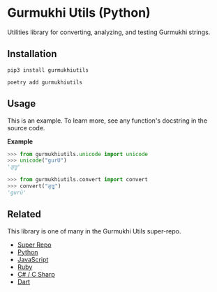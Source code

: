 # Gurmukhi Utils (Python)

Utilities library for converting, analyzing, and testing Gurmukhi strings.

## Installation

```shell
pip3 install gurmukhiutils
```

```shell
poetry add gurmukhiutils
```

## Usage

This is an example. To learn more, see any function's docstring in the source code.

**Example**

```python
>>> from gurmukhiutils.unicode import unicode
>>> unicode("gurU")
'ਗੁਰੂ'

>>> from gurmukhiutils.convert import convert
>>> convert("ਗੁਰੂ")
'gurū'
```

## Related

This library is one of many in the Gurmukhi Utils super-repo.

- [Super Repo](/README.md)
- [Python](/python/README.md)
- [JavaScript](/javascript/README.md)
- [Ruby](/ruby/README.md)
- [C# / C Sharp](/csharp/README.md)
- [Dart](/dart/README.md)

